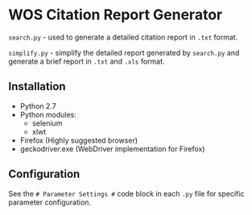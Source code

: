 # WOS Citation Report Generator

`search.py` - used to generate a detailed citation report in `.txt` format.

`simplify.py` - simplify the detailed report generated by `search.py` and generate a brief report in `.txt` and `.xls` format.

## Installation

- Python 2.7
- Python modules:
  - selenium
  - xlwt
- Firefox (Highly suggested browser)
- geckodriver.exe (WebDriver implementation for Firefox)

## Configuration

See the `# Parameter Settings #` code block in each `.py` file for specific parameter configuration.

